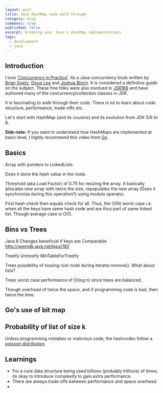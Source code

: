 ```yaml
---
layout: post
title: Java HashMap code walk-through
category: blog
comments: true
published: false
excerpt: Grokking over Java's HashMap implementations
tags: 
  - development
  - java
---
```


## Introduction

I love ['Concurrency in Practice'](https://g.co/kgs/WT7WVy). Its a Java concurrency book written by 
[Brian Goetz](https://www.linkedin.com/in/briangoetz),
 [Doug Lea](https://en.wikipedia.org/wiki/Doug_Lea) and 
[Joshua Bloch](https://en.wikipedia.org/wiki/Joshua_Bloch). It is 
considered a definitive guide on the subject. These fine folks were also involved in [JSR166](https://jcp.org/en/jsr/detail?id=166) 
and have authored many of the concurrency/collection classes in JDK.

It is fascinating to walk through their code. There is lot to learn about code structure, performance, trade-offs etc. 

Let's start with HashMap (and its cousins) and its evolution from JDK 5/6 to 8.

**Side note:** If you want to understand how HashMaps are implemented at basic level, I highly recommend this video
from [Go](https://www.youtube.com/watch?v=Tl7mi9QmLns) 

## Basics

Array with pointers to LinkedLists. 

Does it store the hash value in the node. 

Threshold (aka Load Factor) of 0.75 for resizing the array. 
It basically allocates new array with twice the size, repopulates the new array (Does it synchronize during this operation?)
using modulo operator. 

First hash check then equals check for all. Thus, the O(N) worst case i.e. when all the keys have same hash code and are thus part of same linked list. Though average case is O(1).

## Bins vs Trees

Java 8 
Changes beneficial if keys are Comparable
http://openjdk.java.net/jeps/180

Treeify 
Untreeify 
MinTableForTreeify

Trees possibility of loosing root node during iterator.remove(). What about lists?

Trees worst case performance of O(log n) since trees are balanced. 

Though overhead of twice the space, and if programming code is bad, then twice the time. 

## Go's use of bit map


## Probability of list of size k

Unless programming mistakes or malicious code, the hashcodes follow a [poisson distribution](https://en.wikipedia.org/wiki/Poisson_distribution)


## Learnings

- For a core data structure being used billions (probably trillions) of times, its okay to introduce complexity
to gain extra performance. 
- There are always trade offs between performance and space overhead
- 